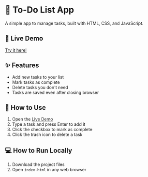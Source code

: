 # 📝 To-Do List App

A simple app to manage tasks, built with HTML, CSS, and JavaScript.

## 🔗 Live Demo
[Try it here!](https://bhavik127.github.io/todo_list) 

## ✨ Features
- Add new tasks to your list
- Mark tasks as complete
- Delete tasks you don't need
- Tasks are saved even after closing browser

## 🚀 How to Use
1. Open the [Live Demo](https://bhavik127.github.io/todo_list)
2. Type a task and press Enter to add it
3. Click the checkbox to mark as complete
4. Click the trash icon to delete a task

## 💻 How to Run Locally
1. Download the project files
2. Open `index.html` in any web browser
